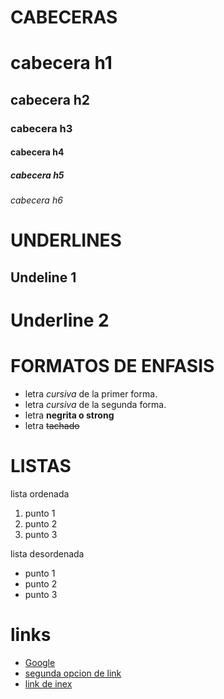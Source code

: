 # CABECERAS 
# cabecera h1 
## cabecera h2
### cabecera h3
#### cabecera h4
##### cabecera h5
###### cabecera h6


# UNDERLINES
Undeline 1
----------
Underline 2
===========


# FORMATOS DE ENFASIS
- letra *cursiva* de la primer forma.
- letra _cursiva_ de la segunda forma.
- letra **negrita o strong**
- letra ~~tachado~~

# LISTAS
lista ordenada
1. punto 1
2. punto 2
3. punto 3

lista desordenada
- punto 1
- punto 2
- punto 3

# links
- <a href="http://google.com">Google</a>
- [segunda opcion de link](http://google.com)
- [link de inex](index.html)




